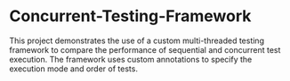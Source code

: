 # Concurrent-Testing-Framework
This project demonstrates the use of a custom multi-threaded testing framework to compare the performance of sequential and concurrent test execution. The framework uses custom annotations to specify the execution mode and order of tests.
